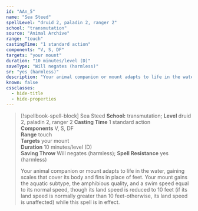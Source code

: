 ```yaml
---
id: "AAn_5"
name: "Sea Steed"
spellLevel: "druid 2, paladin 2, ranger 2"
school: "transmutation"
source: "Animal Archive"
range: "touch"
castingTime: "1 standard action"
components: "V, S, DF"
targets: "your mount"
duration: "10 minutes/level (D)"
saveType: "Will negates (harmless)"
sr: "yes (harmless)"
description: "Your animal companion or mount adapts to life in the water, gaining scales that cover its body and fins in place of feet. Your mount gains the aquatic subtype, the amphibious quality, and a swim speed equal to its normal speed, though its land speed is reduced to 10 feet (if its land speed is normally greater than 10 feet-otherwise, its land speed is unaffected) while this spell is in effect."
known: false
cssclasses:
  - hide-title
  - hide-properties
---
```


> [!spellbook-spell-block] Sea Steed
> **School:** transmutation; **Level** druid 2, paladin 2, ranger 2
> **Casting Time** 1 standard action  
> **Components** V, S, DF  
> **Range** touch  
> **Targets** your mount  
> **Duration** 10 minutes/level (D)  
> **Saving Throw** Will negates (harmless); **Spell Resistance** yes (harmless)
> 
> Your animal companion or mount adapts to life in the water, gaining scales that cover its body and fins in place of feet. Your mount gains the aquatic subtype, the amphibious quality, and a swim speed equal to its normal speed, though its land speed is reduced to 10 feet (if its land speed is normally greater than 10 feet-otherwise, its land speed is unaffected) while this spell is in effect.
